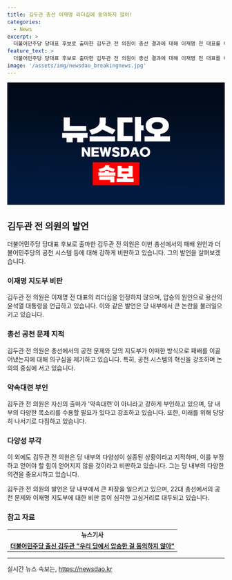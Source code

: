 ```yaml
---
title: 김두관 총선 이재명 리더십에 동의하지 않아!
categories:
  - News
excerpt: >
  더불어민주당 당대표 후보로 출마한 김두관 전 의원이 총선 결과에 대해 이재명 전 대표를 비판하며, 공천 시스템 혁신을 촉구했다. 그는 우리 당 선거대책위원장인 윤석열 대통령 덕분에 압승한 것이라며, 이번 총선에서의 공천 문제 등을 거론하며 대표에 대해 강하게 비판했다. 또한, 김 전 의원은 지난 총선에서의 비명횡사 논란을 재고, 2026년 지방선거 공천 시스템 혁신을 주장했다. 함께, 당의 미래를 걱정하며 다양성과 역동성을 부정하는 현 상황에 대해 비판하고, 이를 바탕으로 당헌·당규 개정을 주장했다.
feature_text: >
  더불어민주당 당대표 후보로 출마한 김두관 전 의원이 총선 결과에 대해 이재명 전 대표를 비판하며, 공천 시스템 혁신을 촉구했다. 그는 우리 당 선거대책위원장인 윤석열 대통령 덕분에 압승한 것이라며, 이번 총선에서의 공천 문제 등을 거론하며 대표에 대해 강하게 비판했다. 또한, 김 전 의원은 지난 총선에서의 비명횡사 논란을 재고, 2026년 지방선거 공천 시스템 혁신을 주장했다. 함께, 당의 미래를 걱정하며 다양성과 역동성을 부정하는 현 상황에 대해 비판하고, 이를 바탕으로 당헌·당규 개정을 주장했다.
image: '/assets/img/newsdao_breakingnews.jpg'
---
```


<p><img src="/assets/img/newsdao_breakingnews.jpg" alt="cryptoinkorea 속보" /></p>

<h2 data-ke-size="size26">김두관 전 의원의 발언</h2>

<p data-ke-size="size16">더불어민주당 당대표 후보로 출마한 김두관 전 의원은 이번 총선에서의 패배 원인과 더불어민주당의 공천 시스템 등에 대해 강하게 비판하고 있습니다. 그의 발언을 살펴보겠습니다.</p>

<h3>이재명 지도부 비판</h3>

<p data-ke-size="size16">김두관 전 의원은 이재명 전 대표의 리더십을 인정하지 않으며, 압승의 원인으로 용산의 윤석열 대통령을 언급하고 있습니다. 이와 같은 발언은 당 내부에서 큰 논란을 불러일으키고 있습니다.</p>

<h3>총선 공천 문제 지적</h3>

<p data-ke-size="size16">김두관 전 의원은 총선에서의 공천 문제와 당의 지도부가 어떠한 방식으로 패배를 이끌어냈는지에 대해 의구심을 제기하고 있습니다. 특히, 공천 시스템의 혁신을 강조하며 논의의 중심에 서고 있습니다.</p>

<h3>약속대련 부인</h3>

<p data-ke-size="size16">김두관 전 의원은 자신의 출마가 '약속대련'이 아니라고 강하게 부인하고 있으며, 당 내부의 다양한 목소리를 수용할 필요가 있다고 강조하고 있습니다. 또한, 미래를 위해 당당히 나서기로 다짐하고 있습니다.</p>

<h3>다양성 부각</h3>

<p data-ke-size="size16">이 외에도 김두관 전 의원은 당 내부의 다양성이 실종된 상황이라고 지적하며, 이를 부정하고 얻어야 할 힘이 얻어지지 않을 것이라고 비판하고 있습니다. 그는 당 내부의 다양한 의견을 중요시하고 있습니다.</p>

<p data-ke-size="size16">김두관 전 의원의 발언은 당 내부에서 큰 파장을 일으키고 있으며, 22대 총선에서의 공천 문제와 이재명 지도부에 대한 비판 등이 심각한 고심거리로 대두되고 있습니다.</p>

<h3>참고 자료</h3>

<table>
    <tbody>
        <tr>
            <td style="text-align: center; height: 17px;"><b>뉴스기사</b></td>
        </tr>
        <tr>
            <td style="text-align: center; height: 17px;"><b><a href="https://www.hankookilbo.com/News/Read/A2022061420540001625">더불어민주당 출신 김두관 "우리 당에서 압승한 걸 동의하지 않아"</a></b></td>
        </tr>
    </tbody>
</table>

<p><hr></p>
실시간 뉴스 속보는, <a href="https://newsdao.kr" rel="dofollow">https://newsdao.kr</a>


